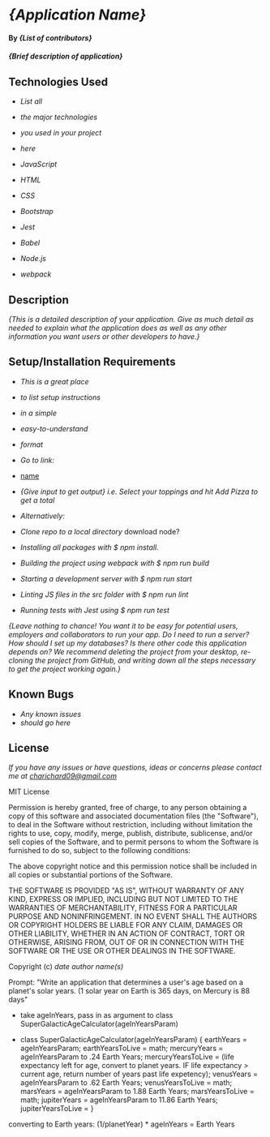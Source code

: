 # _{Application Name}_

#### By _**{List of contributors}**_

#### _{Brief description of application}_

## Technologies Used

* _List all_
* _the major technologies_
* _you used in your project_
* _here_

* _JavaScript_
* _HTML_
* _CSS_
* _Bootstrap_
* _Jest_
* _Babel_
* _Node.js_ 
* _webpack_

## Description

_{This is a detailed description of your application. Give as much detail as needed to explain what the application does as well as any other information you want users or other developers to have.}_

## Setup/Installation Requirements

* _This is a great place_
* _to list setup instructions_
* _in a simple_
* _easy-to-understand_
* _format_

* _Go to link:_
* [name](https://charichard09.github.io/name)
* _{Give input to get output} i.e. Select your toppings and hit Add Pizza to get a total_

* _Alternatively:_
* _Clone repo to a local directory_
download node?
* _Installing all packages with $ npm install._
* _Building the project using webpack with $ npm run build_
* _Starting a development server with $ npm run start_
* _Linting JS files in the src folder with $ npm run lint_
* _Running tests with Jest using $ npm run test_

_{Leave nothing to chance! You want it to be easy for potential users, employers and collaborators to run your app. Do I need to run a server? How should I set up my databases? Is there other code this application depends on? We recommend deleting the project from your desktop, re-cloning the project from GitHub, and writing down all the steps necessary to get the project working again.}_

## Known Bugs

* _Any known issues_
* _should go here_

## License

_If you have any issues or have questions, ideas or concerns please contact me at [charichard09@gmail.com](mailto:charichard09@gmail.com)_

MIT License

Permission is hereby granted, free of charge, to any person obtaining a copy
of this software and associated documentation files (the "Software"), to deal
in the Software without restriction, including without limitation the rights
to use, copy, modify, merge, publish, distribute, sublicense, and/or sell
copies of the Software, and to permit persons to whom the Software is
furnished to do so, subject to the following conditions:

The above copyright notice and this permission notice shall be included in all
copies or substantial portions of the Software.

THE SOFTWARE IS PROVIDED "AS IS", WITHOUT WARRANTY OF ANY KIND, EXPRESS OR
IMPLIED, INCLUDING BUT NOT LIMITED TO THE WARRANTIES OF MERCHANTABILITY,
FITNESS FOR A PARTICULAR PURPOSE AND NONINFRINGEMENT. IN NO EVENT SHALL THE
AUTHORS OR COPYRIGHT HOLDERS BE LIABLE FOR ANY CLAIM, DAMAGES OR OTHER
LIABILITY, WHETHER IN AN ACTION OF CONTRACT, TORT OR OTHERWISE, ARISING FROM,
OUT OF OR IN CONNECTION WITH THE SOFTWARE OR THE USE OR OTHER DEALINGS IN THE
SOFTWARE.

Copyright (c) _date_ _author name(s)_


Prompt: "Write an application that determines a user's age based on a planet's solar years. (1 solar year on Earth is 365 days, on Mercury is 88 days"

- take ageInYears, pass in as argument to class SuperGalacticAgeCalculator(ageInYearsParam)

- class SuperGalacticAgeCalculator(ageInYearsParam) {
  earthYears = ageInYearsParam;
  earthYearsToLive = math;
  mercuryYears = ageInYearsParam to .24 Earth Years;
  mercuryYearsToLive = (life expectancy left for age, convert to planet years. IF life expectancy > current age, return 
    number of years past life expetency);
  venusYears = ageInYearsParam to .62 Earth Years;
  venusYearsToLive = math;
  marsYears = ageInYearsParam to 1.88 Earth Years;
  marsYearsToLive = math;
  jupiterYears = ageInYearsParam to 11.86 Earth Years;
  jupiterYearsToLive =
}

converting to Earth years:
(1/planetYear) * ageInYears = Earth Years